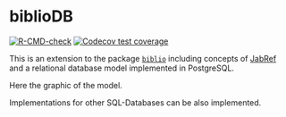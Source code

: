 
# biblioDB

<!-- badges: start -->

[![R-CMD-check](https://github.com/kamapu/biblioDB/workflows/R-CMD-check/badge.svg)](https://github.com/kamapu/biblioDB/actions)
[![Codecov test
coverage](https://codecov.io/gh/kamapu/biblioDB/branch/master/graph/badge.svg)](https://codecov.io/gh/kamapu/biblioDB?branch=master)
<!-- badges: end -->

This is an extension to the package
[`biblio`](https://github.com/kamapu/biblio) including concepts of
[JabRef](http://www.jabref.org/) and a relational database model
implemented in PostgreSQL.

Here the graphic of the model.

Implementations for other SQL-Databases can be also implemented.
